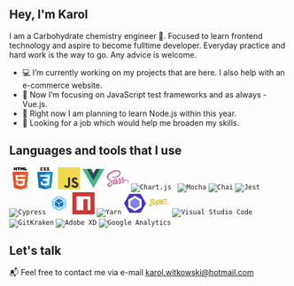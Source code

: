 ## Hey, I'm Karol

I am a Carbohydrate chemistry engineer 🧪. Focused to learn frontend technology and aspire to become fulltime developer. Everyday practice and hard work is the way to go. Any advice is welcome.


- 💻 I’m currently working on my projects that are here. I also help with an e-commerce website.
- 📖 Now I’m focusing on JavaScript test frameworks and as always - Vue.js.
- 🎯 Right now I am planning to learn Node.js within this year.
- 🔭 Looking for a job which would help me broaden my skills.

## Languages and tools that I use

<code><img height="40" src="https://raw.githubusercontent.com/github/explore/80688e429a7d4ef2fca1e82350fe8e3517d3494d/topics/html/html.png" title="HTML 5" alt="HTML 5"></code>
<code><img height="40" src="https://raw.githubusercontent.com/github/explore/80688e429a7d4ef2fca1e82350fe8e3517d3494d/topics/css/css.png" title="CSS 3" alt="CSS 3"></code>
<code><img height="40" src="https://raw.githubusercontent.com/github/explore/80688e429a7d4ef2fca1e82350fe8e3517d3494d/topics/javascript/javascript.png" title="JavaScript" alt="JavaScript"></code>
<code><img height="40" src="https://raw.githubusercontent.com/github/explore/80688e429a7d4ef2fca1e82350fe8e3517d3494d/topics/vue/vue.png" title="Vue.js" alt="Vue.js"></code>
<code><img height="40" src="https://raw.githubusercontent.com/github/explore/80688e429a7d4ef2fca1e82350fe8e3517d3494d/topics/sass/sass.png" title="Sass" alt="Sass"></code>
<code><img height="40" src="https://avatars1.githubusercontent.com/u/10342521?s=200&v=4" title="Chart.js " alt="Chart.js "></code>
<code><img height="40" src="https://camo.githubusercontent.com/af4bf83ab2ca125346740f9961345a24ec43b3a9/68747470733a2f2f636c6475702e636f6d2f78465646784f696f41552e737667" title="Mocha" alt="Mocha"></code>
<code><img height="40" src="https://avatars0.githubusercontent.com/u/1515293?s=200&v=4" title="Chai" alt="Chai"></code>
<code><img height="40" src="https://camo.githubusercontent.com/31983294a16a373a7e752b57904f64cc030750db/68747470733a2f2f6a6573746a732e696f2f696d672f6a6573742e706e67" title="Jest" alt="Jest"></code>
<code><img height="40" src="https://avatars0.githubusercontent.com/u/8908513?s=200&v=4" title="Cypress" alt="Cypress"></code>
<code><img height="40" src="https://raw.githubusercontent.com/github/explore/80688e429a7d4ef2fca1e82350fe8e3517d3494d/topics/webpack/webpack.png" title="Webpack" alt="Webpack"></code>
<code><img height="40" src="https://raw.githubusercontent.com/github/explore/80688e429a7d4ef2fca1e82350fe8e3517d3494d/topics/npm/npm.png" title="NPM" alt="NPM"></code>
<code><img height="40" src="https://avatars1.githubusercontent.com/u/22247014?s=200&v=4" title="Yarn" alt="Yarn"></code>
<code><img height="40" src="https://raw.githubusercontent.com/github/explore/80688e429a7d4ef2fca1e82350fe8e3517d3494d/topics/eslint/eslint.png" title="ESLint" alt="ESLint"></code>
<code><img height="40" src="https://raw.githubusercontent.com/github/explore/cb39e2385dfcec8a661d01bfacff6b1e33bbaa9d/topics/babel/babel.png" title="Babel" alt="Babel"></code>
<code><img height="40" src="https://img.icons8.com/fluent/48/000000/visual-studio-code-2019.png" title="Visual Studio Code" alt="Visual Studio Code"></code>
<code><img height="40" src="https://www.gitkraken.com/img/keif-gallery/gallery-keif.jpg" title="GitKraken" alt="GitKraken"></code>
<code><img height="40" src="https://cdn.worldvectorlogo.com/logos/adobe-xd.svg" title="Adobe XD" alt="Adobe XD"></code>
<code><img height="40" src="https://avatars0.githubusercontent.com/u/4327788?s=200&v=4" title="Google Analytics" alt="Google Analytics"></code>

## Let's talk

📬 Feel free to contact me via e-mail karol.witkowski@hotmail.com